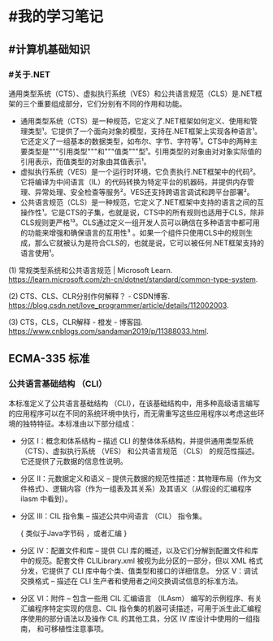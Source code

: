 # #我的学习笔记
## #计算机基础知识
### #关于.NET

通用类型系统（CTS）、虚拟执行系统（VES）和公共语言规范（CLS）是.NET框架的三个重要组成部分，它们分别有不同的作用和功能。

- 通用类型系统（CTS）是一种规范，它定义了.NET框架如何定义、使用和管理类型¹。它提供了一个面向对象的模型，支持在.NET框架上实现各种语言¹。它还定义了一组基本的数据类型，如布尔、字节、字符等¹。CTS中的两种主要类型是"""引用类型"""和"""值类"""型¹。引用类型的对象由对对象实际值的引用表示，而值类型的对象由其值表示¹。
- 虚拟执行系统（VES）是一个运行时环境，它负责执行.NET框架中的代码²。它将编译为中间语言（IL）的代码转换为特定平台的机器码，并提供内存管理、异常处理、安全检查等服务²。VES还支持跨语言调试和跨平台部署²。
- 公共语言规范（CLS）是一种规范，它定义了.NET框架中支持的语言之间的互操作性¹。它是CTS的子集，也就是说，CTS中的所有规则也适用于CLS，除非CLS规则更严格¹³。CLS通过定义一组开发人员可以确信在多种语言中都可用的功能来增强和确保语言的互用性³ 。如果一个组件只使用CLS中的规则生成，那么它就被认为是符合CLS的，也就是说，它可以被任何.NET框架支持的语言使用¹。

(1) 常规类型系统和公共语言规范 | Microsoft Learn. https://learn.microsoft.com/zh-cn/dotnet/standard/common-type-system.

(2) CTS、CLS、CLR分别作何解释？ - CSDN博客. https://blog.csdn.net/love_programmer/article/details/112002003.

(3) CTS，CLS，CLR解释 - 橙发 - 博客园. https://www.cnblogs.com/sandaman2019/p/11388033.html.


## ECMA-335 标准
### 公共语言基础结构 （CLI）

本标准定义了公共语言基础结构 （CLI），在该基础结构中，用多种高级语言编写的应用程序可以在不同的系统环境中执行，而无需重写这些应用程序以考虑这些环境的独特特征。本标准由以下部分组成：

- 分区 I：概念和体系结构 – 描述 CLI 的整体体系结构，并提供通用类型系统 （CTS）、虚拟执行系统 （VES） 和公共语言规范 （CLS） 的规范性描述。它还提供了元数据的信息性说明。
- 分区 II：元数据定义和语义 – 提供元数据的规范性描述：其物理布局（作为文件格式）、逻辑内容（作为一组表及其关系）及其语义（从假设的汇编程序 ilasm 中看到）。
- 分区 III：CIL 指令集 – 描述公共中间语言 （CIL） 指令集。

    { 类似于Java字节码 ，或者汇编 }

- 分区 IV：配置文件和库 – 提供 CLI 库的概述，以及它们分解到配置文件和库中的规范。配套文件 CLILibrary.xml 被视为此分区的一部分，但以 XML 格式分发，它提供了 CLI 库中每个类、值类型和接口的详细信息。
分区 V：调试交换格式 – 描述在 CLI 生产者和使用者之间交换调试信息的标准方法。
- 分区 VI：附件 – 包含一些用 CIL 汇编语言 （ILAsm） 编写的示例程序、有关汇编程序特定实现的信息、CIL 指令集的机器可读描述，可用于派生此汇编程序使用的部分语法以及操作 CIL 的其他工具，分区 IV 库设计中使用的一组指南， 和可移植性注意事项。